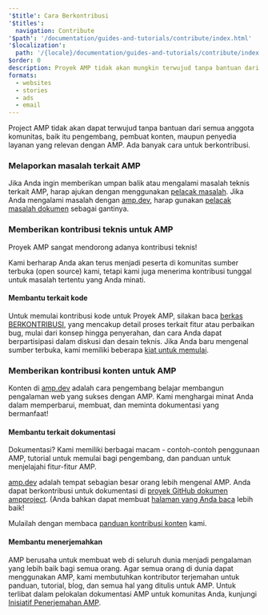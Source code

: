 ```yaml
---
'$title': Cara Berkontribusi
'$titles':
  navigation: Contribute
'$path': '/documentation/guides-and-tutorials/contribute/index.html'
'$localization':
  path: '/{locale}/documentation/guides-and-tutorials/contribute/index.html'
$order: 0
description: Proyek AMP tidak akan mungkin terwujud tanpa bantuan dari semua anggota komunitas, baik itu pengembang, pembuat konten, maupun penyedia layanan yang relevan dengan AMP.
formats:
  - websites
  - stories
  - ads
  - email
---
```


Project AMP tidak akan dapat terwujud tanpa bantuan dari semua anggota komunitas, baik itu pengembang, pembuat konten, maupun penyedia layanan yang relevan dengan AMP. Ada banyak cara untuk berkontribusi.

### Melaporkan masalah terkait AMP

Jika Anda ingin memberikan umpan balik atau mengalami masalah teknis terkait AMP, harap ajukan dengan menggunakan [pelacak masalah](https://github.com/ampproject/amphtml/issues). Jika Anda mengalami masalah dengan [amp.dev](https://amp.dev), harap gunakan [pelacak masalah dokumen](https://github.com/ampproject/docs/issues) sebagai gantinya.

### Memberikan kontribusi teknis untuk AMP

Proyek AMP sangat mendorong adanya kontribusi teknis!

Kami berharap Anda akan terus menjadi peserta di komunitas sumber terbuka (open source) kami, tetapi kami juga menerima kontribusi tunggal untuk masalah tertentu yang Anda minati.

#### Membantu terkait kode

Untuk memulai kontribusi kode untuk Proyek AMP, silakan baca [berkas BERKONTRIBUSI](https://github.com/ampproject/amphtml/blob/main/docs/contributing.md), yang mencakup detail proses terkait fitur atau perbaikan bug, mulai dari konsep hingga penyerahan, dan cara Anda dapat berpartisipasi dalam diskusi dan desain teknis. Jika Anda baru mengenal sumber terbuka, kami memiliki beberapa [kiat untuk memulai](https://github.com/ampproject/amphtml/blob/main/docs/contributing.md#contributing-code).

### Memberikan kontribusi konten untuk AMP

Konten di [amp.dev](https://amp.dev) adalah cara pengembang belajar membangun pengalaman web yang sukses dengan AMP. Kami menghargai minat Anda dalam memperbarui, membuat, dan meminta dokumentasi yang bermanfaat!

#### Membantu terkait dokumentasi

Dokumentasi? Kami memiliki berbagai macam - contoh-contoh penggunaan AMP, tutorial untuk memulai bagi pengembang, dan panduan untuk menjelajahi fitur-fitur AMP.

[amp.dev](https://amp.dev) adalah tempat sebagian besar orang lebih mengenal AMP. Anda dapat berkontribusi untuk dokumentasi di [proyek GitHub dokumen ampproject](https://github.com/ampproject/docs). (Anda bahkan dapat membuat [halaman yang Anda baca](https://github.com/ampproject/docs/blob/master/content/docs/contribute/contribute.md) lebih baik!

Mulailah dengan membaca [panduan kontribusi konten](contribute-documentation/index.md?format=websites) kami.

#### Membantu menerjemahkan

AMP berusaha untuk membuat web di seluruh dunia menjadi pengalaman yang lebih baik bagi semua orang. Agar semua orang di dunia dapat menggunakan AMP, kami membutuhkan kontributor terjemahan untuk panduan, tutorial, blog, dan semua hal yang ditulis untuk AMP. Untuk terlibat dalam pelokalan dokumentasi AMP untuk komunitas Anda, kunjungi [Inisiatif Penerjemahan AMP](translations/?format=websites).
